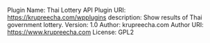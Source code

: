    Plugin Name: Thai Lottery API
   Plugin URI: https://krupreecha.com/wpplugins
   description: Show results of Thai government lottery.
   Version: 1.0
   Author: krupreecha.com
   Author URI: https://www.krupreecha.com
   License: GPL2